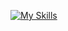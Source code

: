 
[![My Skills](https://skillicons.dev/icons?i=java,go,git,md,linux,docker,idea,electron,py,redis,mongodb,mysql,nestjs,nuxtjs,vue,react,vscodejs,html,css,wasm)](https://skillicons.dev)
